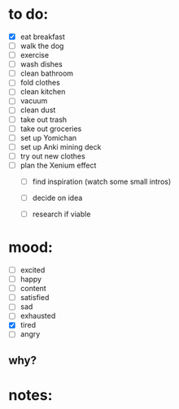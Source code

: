 # to do:
- [x] eat breakfast
- [ ] walk the dog
- [ ] exercise
- [ ] wash dishes
- [ ] clean bathroom
- [ ] fold clothes
- [ ] clean kitchen
- [ ] vacuum
- [ ] clean dust
- [ ] take out trash
- [ ] take out groceries
- [ ] set up Yomichan
- [ ] set up Anki mining deck
- [ ] try out new clothes
- [ ] plan the Xenium effect
	- [ ] find inspiration (watch some small intros)
	- [ ] decide on idea
	- [ ] research if viable


# mood:
- [ ] excited
- [ ] happy
- [ ] content
- [ ] satisfied
- [ ] sad
- [ ] exhausted
- [x] tired
- [ ] angry

## why?

# notes:

